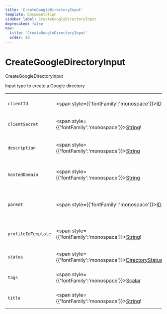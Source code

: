 ```yaml
---
title: 'CreateGoogleDirectoryInput'
template: Documentation
sidebar_label: CreateGoogleDirectoryInput
deprecated: false
nav:
  title: 'CreateGoogleDirectoryInput'
  order: 10
---
```


# CreateGoogleDirectoryInput

<div style={{'fontFamily':'monospace'}}><span style={{'fontSize':'1.5rem','fontWeight':500}}>CreateGoogleDirectoryInput</span></div>



Input type to create a Google directory

| | | |
| -- | -- | -- |
| `clientId` | <span style={{'fontFamily':'monospace'}}><a href="/guardrails/docs/reference/graphql/scalar/ID">ID</a>!</span> | The `clientId` of the Google directory to create |
| `clientSecret` | <span style={{'fontFamily':'monospace'}}><a href="/guardrails/docs/reference/graphql/scalar/String">String</a>!</span> | The `clientSecret` of the Google directory to create |
| `description` | <span style={{'fontFamily':'monospace'}}><a href="/guardrails/docs/reference/graphql/scalar/String">String</a></span> | Optional `description` of the Google directory to create |
| `hostedDomain` | <span style={{'fontFamily':'monospace'}}><a href="/guardrails/docs/reference/graphql/scalar/String">String</a></span> | Optional `hostedDomain` of the Google directory to create |
| `parent` | <span style={{'fontFamily':'monospace'}}><a href="/guardrails/docs/reference/graphql/scalar/ID">ID</a>!</span> | The `parent` of the Google directory to create, either as an id, or an AKA |
| `profileIdTemplate` | <span style={{'fontFamily':'monospace'}}><a href="/guardrails/docs/reference/graphql/scalar/String">String</a>!</span> | The `profileIdTemplate` of the Google directory to create |
| `status` | <span style={{'fontFamily':'monospace'}}><a href="/guardrails/docs/reference/graphql/enum/DirectoryStatus">DirectoryStatus</a>!</span> | The `status` of the Google directory to create |
| `tags` | <span style={{'fontFamily':'monospace'}}><a href="/guardrails/docs/reference/graphql/scalar/Scalar">Scalar</a></span> | Optional `tags` for the Google directory to create |
| `title` | <span style={{'fontFamily':'monospace'}}><a href="/guardrails/docs/reference/graphql/scalar/String">String</a>!</span> | The `title` of the Google directory to create |